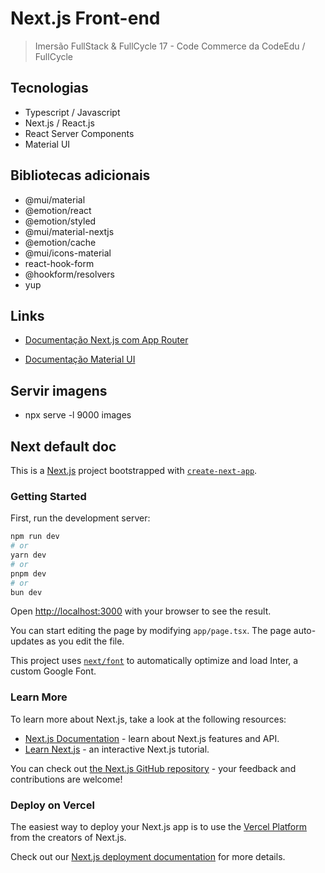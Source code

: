 # Next.js Front-end

> Imersão FullStack & FullCycle 17 - Code Commerce da CodeEdu / FullCycle

## Tecnologias

- Typescript / Javascript
- Next.js / React.js
- React Server Components
- Material UI

## Bibliotecas adicionais

- @mui/material
- @emotion/react
- @emotion/styled
- @mui/material-nextjs
- @emotion/cache
- @mui/icons-material
- react-hook-form
- @hookform/resolvers
- yup

## Links

- [Documentação Next.js com App Router](https://nextjs.org/docs)

- [Documentação Material UI](https://mui.com/material-ui/getting-started/)

## Servir imagens

- npx serve -l 9000 images

## Next default doc

This is a [Next.js](https://nextjs.org/) project bootstrapped with [`create-next-app`](https://github.com/vercel/next.js/tree/canary/packages/create-next-app).

### Getting Started

First, run the development server:

```bash
npm run dev
# or
yarn dev
# or
pnpm dev
# or
bun dev
```

Open [http://localhost:3000](http://localhost:3000) with your browser to see the result.

You can start editing the page by modifying `app/page.tsx`. The page auto-updates as you edit the file.

This project uses [`next/font`](https://nextjs.org/docs/basic-features/font-optimization) to automatically optimize and load Inter, a custom Google Font.

### Learn More

To learn more about Next.js, take a look at the following resources:

- [Next.js Documentation](https://nextjs.org/docs) - learn about Next.js features and API.
- [Learn Next.js](https://nextjs.org/learn) - an interactive Next.js tutorial.

You can check out [the Next.js GitHub repository](https://github.com/vercel/next.js/) - your feedback and contributions are welcome!

### Deploy on Vercel

The easiest way to deploy your Next.js app is to use the [Vercel Platform](https://vercel.com/new?utm_medium=default-template&filter=next.js&utm_source=create-next-app&utm_campaign=create-next-app-readme) from the creators of Next.js.

Check out our [Next.js deployment documentation](https://nextjs.org/docs/deployment) for more details.
